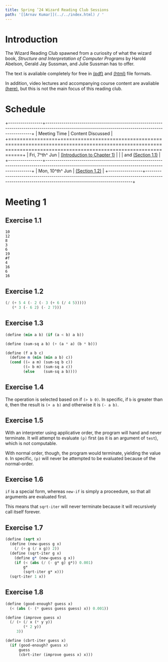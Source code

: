 ```yaml
---
title: Spring ’24 Wizard Reading Club Sessions
path: '[[Arnav Kumar]](../../index.html) / '
---
```


# Introduction

The Wizard Reading Club spawned from a curiosity of what the wizard book, *Structure and Interpretation of Computer Programs* by Harold Abelson, Gerald Jay Sussman, and Julie Sussman has to offer.

The text is avaliable completely for free in [(pdf)](https://web.mit.edu/6.001/6.037/sicp.pdf) and [(html)](https://mitp-content-server.mit.edu/books/content/sectbyfn/books_pres_0/6515/sicp.zip/full-text/book/book.html) file formats.

In addition, video lectures and accompanying course content are avaliable [(here)](https://ocw.mit.edu/courses/6-001-structure-and-interpretation-of-computer-programs-spring-2005/), but this is not the main focus of this reading club.

# Schedule

+-----------------+-----------------------------------------------------------------------------------------------------------------------------------------------------+
| Meeting Time    | Content Discussed                                                                                                                                   |
+=================+=====================================================================================================================================================+
| Fri, 7^th^ Jun  | [(Introduction to Chapter 1)](https://mitp-content-server.mit.edu/books/content/sectbyfn/books_pres_0/6515/sicp.zip/full-text/book/book-Z-H-9.html) |
|                 | and [(Section 1.1)](https://mitp-content-server.mit.edu/books/content/sectbyfn/books_pres_0/6515/sicp.zip/full-text/book/book-Z-H-10.html)          |
+-----------------+-----------------------------------------------------------------------------------------------------------------------------------------------------+
| Mon, 10^th^ Jun | [(Section 1.2)](https://mitp-content-server.mit.edu/books/content/sectbyfn/books_pres_0/6515/sicp.zip/full-text/book/book-Z-H-11.html)              |
+-----------------+-----------------------------------------------------------------------------------------------------------------------------------------------------+

# Meeting 1

## Exercise 1.1

```
10
12
8
3
6
19
#f
4
16
6
16
```

## Exercise 1.2

```scheme
(/ (+ 5 4 (- 2 (- 3 (+ 6 (/ 4 5)))))
   (* 3 (- 6 2) (- 2 7)))
```

## Exercise 1.3

```scheme
(define (min a b) (if (a < b) a b))

(define (sum-sq a b) (+ (a * a) (b * b)))

(define (f a b c)
  (define m (min (min a b) c))
  (cond ((= a m) (sum-sq b c))
        ((= b m) (sum-sq a c))
        (else    (sum-sq a b))))
```

## Exercise 1.4

The operation is selected based on if `(> b 0)`. In specific, if `b` is greater than `0`, then the result is `(+ a b)` and otherwise it is `(- a b)`.

## Exercise 1.5

With an interpreter using applicative order, the program will hand and never terminate.
It will attempt to evaluate `(p)` first (as it is an argument of `test`), which is not computable.

With normal order, though, the program would terminate, yielding the value `0`.
In specific, `(p)` will never be attempted to be evaluated because of the normal-order.

## Exercise 1.6

`if` is a special form, whereas `new-if` is simply a proceedure, so that all arguments are evaluated first.

This means that `sqrt-iter` will never terminate because it will recursively call itself forever.

## Exercise 1.7

```scheme
(define (sqrt x)
  (define (new-guess g x)
    (/ (+ g (/ x g)) 2))
  (define (sqrt-iter g x)
    (define g* (new-guess g x))
    (if (< (abs (/ (- g* g) g*)) 0.001)
        g*
        (sqrt-iter g* x)))
  (sqrt-iter 1 x))
```

## Exercise 1.8

```scheme
(define (good-enough? guess x)
  (< (abs (- (* guess guess guess) x)) 0.001))

(define (improve guess x)
  (/ (+ (/ x (* y y))
        (* 2 y))
     3))

(define (cbrt-iter guess x)
  (if (good-enough? guess x)
      guess
      (cbrt-iter (improve guess x) x)))
```

